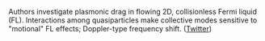 
Authors investigate plasmonic drag in flowing 2D, collisionless Fermi liquid (FL). Interactions among quasiparticles make collective modes sensitive to "motional" FL effects; Doppler-type frequency shift. ([Twitter](https://twitter.com/JoshuahHeath/status/1212409872802893825))
